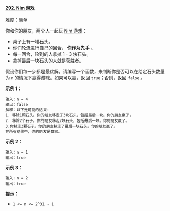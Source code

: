 ﻿#### [292\. Nim 游戏](https://leetcode.cn/problems/nim-game/)

难度：简单

你和你的朋友，两个人一起玩 [Nim 游戏](https://baike.baidu.com/item/Nim游戏/6737105)：

-   桌子上有一堆石头。
-   你们轮流进行自己的回合， **你作为先手** 。
-   每一回合，轮到的人拿掉 1 - 3 块石头。
-   拿掉最后一块石头的人就是获胜者。

假设你们每一步都是最优解。请编写一个函数，来判断你是否可以在给定石头数量为 `n` 的情况下赢得游戏。如果可以赢，返回 `true`；否则，返回 `false` 。

**示例 1：**

```
输入：n = 4
输出：false 
解释：以下是可能的结果:
1. 移除1颗石头。你的朋友移走了3块石头，包括最后一块。你的朋友赢了。
2. 移除2个石子。你的朋友移走2块石头，包括最后一块。你的朋友赢了。
3.你移走3颗石子。你的朋友移走了最后一块石头。你的朋友赢了。
在所有结果中，你的朋友是赢家。
```

**示例 2：**

```
输入：n = 1
输出：true
```

**示例 3：**

```
输入：n = 2
输出：true
```

**提示：**

-   `1 <= n <= 2^31 - 1`
